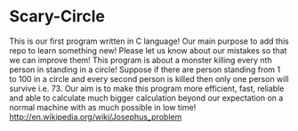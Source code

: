 Scary-Circle
============

This is our first program written in C language! Our main purpose to add this repo to learn something new! Please let us know about our mistakes so that we can improve them! This program is about a monster killing every nth person in standing in a circle! Suppose if there are person standing from 1 to 100 in a circle and every second person is killed then only one person will survive i.e. 73. Our aim is to make this program more efficient, fast, reliable and able to calculate much bigger calculation beyond our expectation on a normal machine with as much possible in low time!
http://en.wikipedia.org/wiki/Josephus_problem
